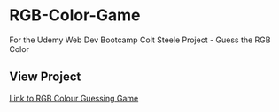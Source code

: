 # RGB-Color-Game
For the Udemy Web Dev Bootcamp Colt Steele Project - Guess the RGB Color

## View Project

[Link to RGB Colour Guessing Game](https://foxystoat.github.io/RGB-Color-Game/)

